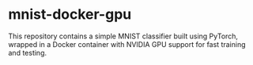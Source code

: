 # mnist-docker-gpu
This repository contains a simple MNIST classifier built using PyTorch, wrapped in a Docker container with NVIDIA GPU support for fast training and testing.
